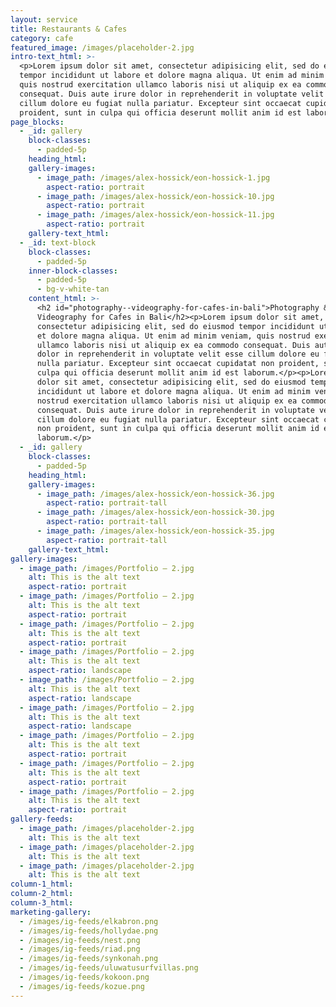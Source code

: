 ```yaml
---
layout: service
title: Restaurants & Cafes
category: cafe
featured_image: /images/placeholder-2.jpg
intro-text_html: >-
  <p>Lorem ipsum dolor sit amet, consectetur adipisicing elit, sed do eiusmod
  tempor incididunt ut labore et dolore magna aliqua. Ut enim ad minim veniam,
  quis nostrud exercitation ullamco laboris nisi ut aliquip ex ea commodo
  consequat. Duis aute irure dolor in reprehenderit in voluptate velit esse
  cillum dolore eu fugiat nulla pariatur. Excepteur sint occaecat cupidatat non
  proident, sunt in culpa qui officia deserunt mollit anim id est laborum.</p>
page_blocks:
  - _id: gallery
    block-classes:
      - padded-5p
    heading_html:
    gallery-images:
      - image_path: /images/alex-hossick/eon-hossick-1.jpg
        aspect-ratio: portrait
      - image_path: /images/alex-hossick/eon-hossick-10.jpg
        aspect-ratio: portrait
      - image_path: /images/alex-hossick/eon-hossick-11.jpg
        aspect-ratio: portrait
    gallery-text_html:
  - _id: text-block
    block-classes:
      - padded-5p
    inner-block-classes:
      - padded-5p
      - bg-v-white-tan
    content_html: >-
      <h2 id="photography--videography-for-cafes-in-bali">Photography &amp;
      Videography for Cafes in Bali</h2><p>Lorem ipsum dolor sit amet,
      consectetur adipisicing elit, sed do eiusmod tempor incididunt ut labore
      et dolore magna aliqua. Ut enim ad minim veniam, quis nostrud exercitation
      ullamco laboris nisi ut aliquip ex ea commodo consequat. Duis aute irure
      dolor in reprehenderit in voluptate velit esse cillum dolore eu fugiat
      nulla pariatur. Excepteur sint occaecat cupidatat non proident, sunt in
      culpa qui officia deserunt mollit anim id est laborum.</p><p>Lorem ipsum
      dolor sit amet, consectetur adipisicing elit, sed do eiusmod tempor
      incididunt ut labore et dolore magna aliqua. Ut enim ad minim veniam, quis
      nostrud exercitation ullamco laboris nisi ut aliquip ex ea commodo
      consequat. Duis aute irure dolor in reprehenderit in voluptate velit esse
      cillum dolore eu fugiat nulla pariatur. Excepteur sint occaecat cupidatat
      non proident, sunt in culpa qui officia deserunt mollit anim id est
      laborum.</p>
  - _id: gallery
    block-classes:
      - padded-5p
    heading_html:
    gallery-images:
      - image_path: /images/alex-hossick/eon-hossick-36.jpg
        aspect-ratio: portrait-tall
      - image_path: /images/alex-hossick/eon-hossick-30.jpg
        aspect-ratio: portrait-tall
      - image_path: /images/alex-hossick/eon-hossick-35.jpg
        aspect-ratio: portrait-tall
    gallery-text_html:
gallery-images:
  - image_path: /images/Portfolio – 2.jpg
    alt: This is the alt text
    aspect-ratio: portrait
  - image_path: /images/Portfolio – 2.jpg
    alt: This is the alt text
    aspect-ratio: portrait
  - image_path: /images/Portfolio – 2.jpg
    alt: This is the alt text
    aspect-ratio: portrait
  - image_path: /images/Portfolio – 2.jpg
    alt: This is the alt text
    aspect-ratio: landscape
  - image_path: /images/Portfolio – 2.jpg
    alt: This is the alt text
    aspect-ratio: landscape
  - image_path: /images/Portfolio – 2.jpg
    alt: This is the alt text
    aspect-ratio: landscape
  - image_path: /images/Portfolio – 2.jpg
    alt: This is the alt text
    aspect-ratio: portrait
  - image_path: /images/Portfolio – 2.jpg
    alt: This is the alt text
    aspect-ratio: portrait
  - image_path: /images/Portfolio – 2.jpg
    alt: This is the alt text
    aspect-ratio: portrait
gallery-feeds:
  - image_path: /images/placeholder-2.jpg
    alt: This is the alt text
  - image_path: /images/placeholder-2.jpg
    alt: This is the alt text
  - image_path: /images/placeholder-2.jpg
    alt: This is the alt text
column-1_html:
column-2_html:
column-3_html:
marketing-gallery:
  - /images/ig-feeds/elkabron.png
  - /images/ig-feeds/hollydae.png
  - /images/ig-feeds/nest.png
  - /images/ig-feeds/riad.png
  - /images/ig-feeds/synkonah.png
  - /images/ig-feeds/uluwatusurfvillas.png
  - /images/ig-feeds/kokoon.png
  - /images/ig-feeds/kozue.png
---
```

